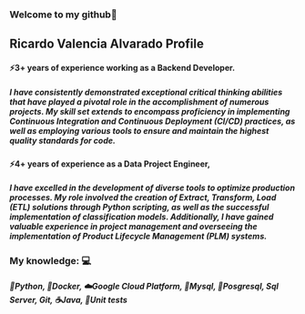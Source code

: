 ### Welcome to my github👋
## Ricardo Valencia Alvarado Profile

#### ⚡3+ years of experience working as a Backend Developer.
##### I have consistently demonstrated exceptional critical thinking abilities that have played a pivotal role in the accomplishment of numerous projects. My skill set extends to encompass proficiency in implementing Continuous Integration and Continuous Deployment (CI/CD) practices, as well as employing various tools to ensure and maintain the highest quality standards for code.
#### ⚡4+ years of experience as a Data Project Engineer,
##### I have excelled in the development of diverse tools to optimize production processes. My role involved the creation of Extract, Transform, Load (ETL) solutions through Python scripting, as well as the successful implementation of classification models. Additionally, I have gained valuable experience in project management and overseeing the implementation of Product Lifecycle Management (PLM) systems.
### My knowledge: :computer:
##### 🐍Python, 🐳Docker, ☁️Google Cloud Platform, 🐬Mysql, 🐘Posgresql, Sql Server, Git, ☕Java, 🧪Unit tests

<!--
**Valenciar4/Valenciar4** is a ✨ _special_ ✨ repository because its `README.md` (this file) appears on your GitHub profile.

Here are some ideas to get you started:

- 🔭 I’m currently working on ...
- 🌱 I’m currently learning ...
- 👯 I’m looking to collaborate on ...
- 🤔 I’m looking for help with ...
- 💬 Ask me about ...
- 📫 How to reach me: ...
- 😄 Pronouns: ...
- ⚡ Fun fact: ...
-->
